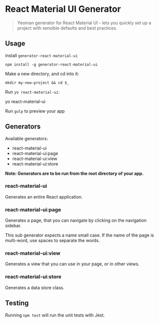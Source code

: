 # React Material UI Generator

> Yeoman generator for React Material UI - lets you quickly set up a project with sensible defaults and best practices.

## Usage

install `generator-react-material-ui`

```shell
npm install -g generator-react-material-ui
```

Make a new directory, and cd into it:

```shell
mkdir my-new-project && cd $_
```

Run `yo react-material-ui`:

yo react-material-ui

Run `gulp` to preview your app

## Generators

Available generators:

- react-material-ui
- react-material-ui:page
- react-material-ui:view
- react-material-ui:store

**Note: Generators are to be run from the root directory of your app.**

### react-material-ui

Generates an entire React application.

### react-material-ui:page

Generates a page, that you can navigate by clicking on the navigation sidebar.

This sub generator expects a name small case. If the name of the page is multi-word, use spaces to separate the words.

### react-material-ui:view

Generates a view that you can use in your page, or in other views.

### react-material-ui:store

Generates a data store class.

## Testing

Running `npm test` will run the unit tests with Jest.